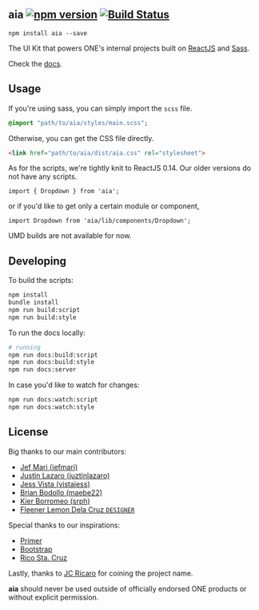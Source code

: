 ## aia [![npm version](http://img.shields.io/npm/v/aia.svg?style=flat-square)](https://npmjs.org/package/aia?style=flat-square) [![Build Status](https://img.shields.io/travis/dev-onenetworkecommerce/aia.svg?style=flat-square)](https://travis-ci.org/dev-onenetworkecommerce/aia?branch=master)
```
npm install aia --save
```
The UI Kit that powers ONE's internal projects built on [ReactJS](reactjs.org) and [Sass](sass-lang.com).

Check the [docs](https://rawgit.com/dev-onenetworkecommerce/aia/master/docs/index.html#/scaffolding?_k=wflhj2).

## Usage
If you're using sass, you can simply import the `scss` file.
```sass
@import "path/to/aia/styles/main.scss";
```

Otherwise, you can get the CSS file directly.
```html
<link href="path/to/aia/dist/aia.css" rel="stylesheet">
```

As for the scripts, we're tightly knit to ReactJS 0.14. Our older versions do not have any scripts.
```es6
import { Dropdown } from 'aia';
```

or if you'd like to get only a certain module or component,
```es6
import Dropdown from 'aia/lib/components/Dropdown';
```

UMD builds are not available for now.

## Developing
To build the scripts:
```bash
npm install
bundle install
npm run build:script
npm run build:style
```

To run the docs locally:
```bash
# running
npm run docs:build:script
npm run docs:build:style
npm run docs:server
```

In case you'd like to watch for changes:
```bash
npm run docs:watch:script
npm run docs:watch:style
```

## License
Big thanks to our main contributors:
- [Jef Mari (jefmari)](https://github.com/jefmari)
- [Justin Lazaro (juztinlazaro)](https://github.com/juztinlazaro)
- [Jess Vista (vistajess)](https://github.com/vistajess)
- [Brian Bodollo (maebe22)](https://github.com/maebe22)
- [Kier Borromeo (srph)](https://github.com/srph)
- [Fleener Lemon Dela Cruz `DESIGNER`](https://www.behance.net/fleenerlemon)

Special thanks to our inspirations:
- [Primer](http://primercss.io)
- [Bootstrap](http://getbootstrap.com)
- [Rico Sta. Cruz](http://rscss.io)

Lastly, thanks to [JC Ricaro](https://github.com/JcRicaro) for coining the project name.

**aia** should never be used outside of officially endorsed ONE products or without explicit permission.
